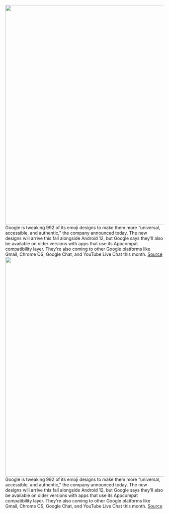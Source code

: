 <img src='https://cdn.vox-cdn.com/thumbor/RXx1A7-1feqXOHQZwaE64idcwFQ=/0x0:2048x1155/1200x800/filters:focal(861x415:1187x741)/cdn.vox-cdn.com/uploads/chorus_image/image/69591880/Untitled.0.jpg' width='700px' /><br/>
Google is tweaking 992 of its emoji designs to make them more “universal, accessible, and authentic,” the company announced today. The new designs will arrive this fall alongside Android 12, but Google says they'll also be available on older versions with apps that use its Appcompat compatibility layer. They're also coming to other Google platforms like Gmail, Chrome OS, Google Chat, and YouTube Live Chat this month.
<a href='https://www.theverge.com/2021/7/16/22579805/google-emoji-redesign-2021-android-gmail-pumpkin-pie'> Source <a/><img src='https://cdn.vox-cdn.com/thumbor/RXx1A7-1feqXOHQZwaE64idcwFQ=/0x0:2048x1155/1200x800/filters:focal(861x415:1187x741)/cdn.vox-cdn.com/uploads/chorus_image/image/69591880/Untitled.0.jpg' width='700px' /><br/>
Google is tweaking 992 of its emoji designs to make them more “universal, accessible, and authentic,” the company announced today. The new designs will arrive this fall alongside Android 12, but Google says they'll also be available on older versions with apps that use its Appcompat compatibility layer. They're also coming to other Google platforms like Gmail, Chrome OS, Google Chat, and YouTube Live Chat this month.
<a href='https://www.theverge.com/2021/7/16/22579805/google-emoji-redesign-2021-android-gmail-pumpkin-pie'> Source <a/>